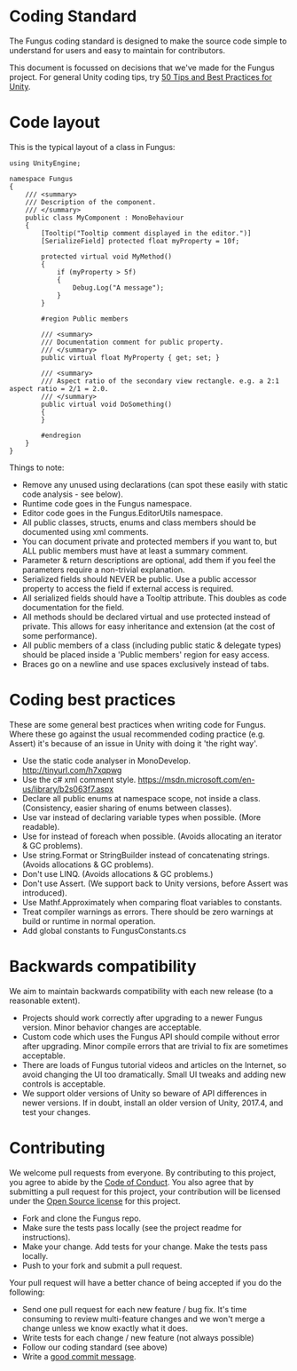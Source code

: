 # Coding Standard

The Fungus coding standard is designed to make the source code simple to understand for users and easy to maintain for contributors.

This document is focussed on decisions that we've made for the Fungus project. For general Unity coding tips, try [50 Tips and Best Practices for Unity](http://www.gamasutra.com/blogs/HermanTulleken/20160812/279100/50_Tips_and_Best_Practices_for_Unity_2016_Edition.php).

# Code layout

This is the typical layout of a class in Fungus:

```
using UnityEngine;

namespace Fungus
{
    /// <summary>
    /// Description of the component.
    /// </summary>
    public class MyComponent : MonoBehaviour
    {
        [Tooltip("Tooltip comment displayed in the editor.")]
        [SerializeField] protected float myProperty = 10f;

        protected virtual void MyMethod()
        {
            if (myProperty > 5f)
            {
                Debug.Log("A message");
            }
        }

        #region Public members

        /// <summary>
        /// Documentation comment for public property.
        /// </summary>
        public virtual float MyProperty { get; set; }

        /// <summary>
        /// Aspect ratio of the secondary view rectangle. e.g. a 2:1 aspect ratio = 2/1 = 2.0.
        /// </summary>
        public virtual void DoSomething()
        {
        }

        #endregion
    }
}
```

Things to note:

- Remove any unused using declarations (can spot these easily with static code analysis - see below).
- Runtime code goes in the Fungus namespace. 
- Editor code goes in the Fungus.EditorUtils namespace.
- All public classes, structs, enums and class members should be documented using xml comments.
- You can document private and protected members if you want to, but ALL public members must have at least a summary comment.
- Parameter & return descriptions are optional, add them if you feel the parameters require a non-trivial explanation.
- Serialized fields should NEVER be public. Use a public accessor property to access the field if external access is required.
- All serialized fields should have a Tooltip attribute. This doubles as code documentation for the field.
- All methods should be declared virtual and use protected instead of private. This allows for easy inheritance and extension (at the cost of some performance).
- All public members of a class (including public static & delegate types) should be placed inside a 'Public members' region for easy access.
- Braces go on a newline and use spaces exclusively instead of tabs.

# Coding best practices

These are some general best practices when writing code for Fungus. Where these go against the usual recommended coding practice (e.g. Assert) it's because of an issue in Unity with doing it 'the right way'.

- Use the static code analyser in MonoDevelop. http://tinyurl.com/h7xqpwg
- Use the c# xml comment style. https://msdn.microsoft.com/en-us/library/b2s063f7.aspx
- Declare all public enums at namespace scope, not inside a class. (Consistency, easier sharing of enums between classes).
- Use var instead of declaring variable types when possible. (More readable).
- Use for instead of foreach when possible. (Avoids allocating an iterator & GC problems).
- Use string.Format or StringBuilder instead of concatenating strings. (Avoids allocations & GC problems).
- Don't use LINQ. (Avoids allocations & GC problems.)
- Don't use Assert. (We support back to Unity versions, before Assert was introduced).
- Use Mathf.Approximately when comparing float variables to constants.
- Treat compiler warnings as errors. There should be zero warnings at build or runtime in normal operation.
- Add global constants to FungusConstants.cs

# Backwards compatibility

We aim to maintain backwards compatibility with each new release (to a reasonable extent).

- Projects should work correctly after upgrading to a newer Fungus version. Minor behavior changes are acceptable.
- Custom code which uses the Fungus API should compile without error after upgrading. Minor compile errors that are trivial to fix are sometimes acceptable.
- There are loads of Fungus tutorial videos and articles on the Internet, so avoid changing the UI too dramatically. Small UI tweaks and adding new controls is acceptable.
- We support older versions of Unity so beware of API differences in newer versions. If in doubt, install an older version of Unity, 2017.4, and test your changes.

# Contributing

We welcome pull requests from everyone. By contributing to this project, you agree to abide by the [Code of Conduct](code_of_conduct). You also agree that by submitting a pull request for this project, your contribution will be licensed under the [Open Source license] for this project.

- Fork and clone the Fungus repo.
- Make sure the tests pass locally (see the project readme for instructions).
- Make your change. Add tests for your change. Make the tests pass locally.
- Push to your fork and submit a pull request.

Your pull request will have a better chance of being accepted if you do the following: 

- Send one pull request for each new feature / bug fix. It's time consuming to review multi-feature changes and we won't merge a change unless we know exactly what it does.
- Write tests for each change / new feature (not always possible)
- Follow our coding standard (see above)
- Write a [good commit message][commit].

[commit]: http://chris.beams.io/posts/git-commit/
[fork a repo]: https://help.github.com/articles/fork-a-repo/
[Open Source license]: https://github.com/snozbot/Fungus/blob/master/LICENSE
